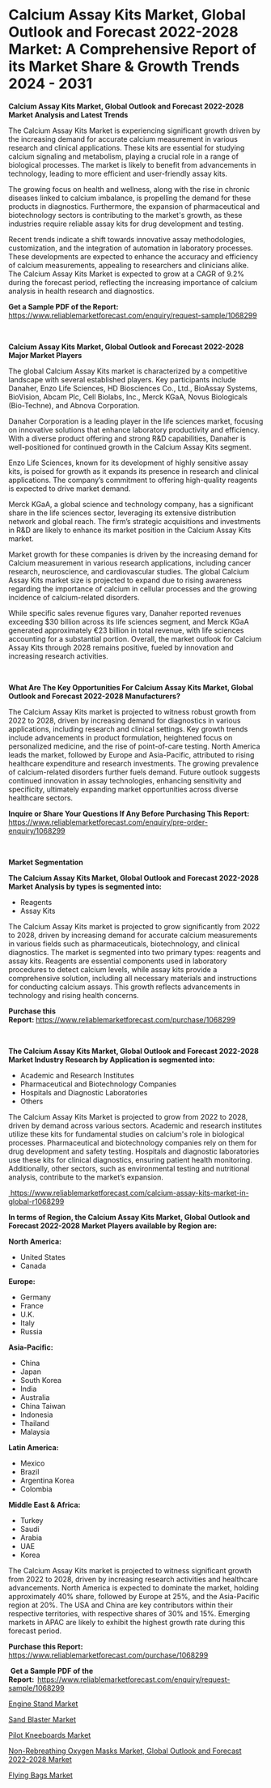 <p><h1>Calcium Assay Kits Market, Global Outlook and Forecast 2022-2028 Market: A Comprehensive Report of its Market Share & Growth Trends 2024 - 2031</h1></p><p><strong>Calcium Assay Kits Market, Global Outlook and Forecast 2022-2028 Market Analysis and Latest Trends</strong></p>
<p><p>The Calcium Assay Kits Market is experiencing significant growth driven by the increasing demand for accurate calcium measurement in various research and clinical applications. These kits are essential for studying calcium signaling and metabolism, playing a crucial role in a range of biological processes. The market is likely to benefit from advancements in technology, leading to more efficient and user-friendly assay kits.</p><p>The growing focus on health and wellness, along with the rise in chronic diseases linked to calcium imbalance, is propelling the demand for these products in diagnostics. Furthermore, the expansion of pharmaceutical and biotechnology sectors is contributing to the market's growth, as these industries require reliable assay kits for drug development and testing.</p><p>Recent trends indicate a shift towards innovative assay methodologies, customization, and the integration of automation in laboratory processes. These developments are expected to enhance the accuracy and efficiency of calcium measurements, appealing to researchers and clinicians alike. The Calcium Assay Kits Market is expected to grow at a CAGR of 9.2% during the forecast period, reflecting the increasing importance of calcium analysis in health research and diagnostics.</p></p>
<p><strong>Get a Sample PDF of the Report:&nbsp;</strong> <a href="https://www.reliablemarketforecast.com/enquiry/request-sample/1068299?utm_campaign=1167&utm_medium=2&utm_source=Github&utm_content=ia&utm_term=03122024&utm_id=calcium-assay-kits-market-global-outlook-and-forecast-2022-2028">https://www.reliablemarketforecast.com/enquiry/request-sample/1068299</a></p>
<p>&nbsp;</p>
<p><strong>Calcium Assay Kits Market, Global Outlook and Forecast 2022-2028 Major Market Players</strong></p>
<p><p>The global Calcium Assay Kits market is characterized by a competitive landscape with several established players. Key participants include Danaher, Enzo Life Sciences, HD Biosciences Co., Ltd., BioAssay Systems, BioVision, Abcam Plc, Cell Biolabs, Inc., Merck KGaA, Novus Biologicals (Bio-Techne), and Abnova Corporation.</p><p>Danaher Corporation is a leading player in the life sciences market, focusing on innovative solutions that enhance laboratory productivity and efficiency. With a diverse product offering and strong R&D capabilities, Danaher is well-positioned for continued growth in the Calcium Assay Kits segment.</p><p>Enzo Life Sciences, known for its development of highly sensitive assay kits, is poised for growth as it expands its presence in research and clinical applications. The company’s commitment to offering high-quality reagents is expected to drive market demand.</p><p>Merck KGaA, a global science and technology company, has a significant share in the life sciences sector, leveraging its extensive distribution network and global reach. The firm’s strategic acquisitions and investments in R&D are likely to enhance its market position in the Calcium Assay Kits market.</p><p>Market growth for these companies is driven by the increasing demand for Calcium measurement in various research applications, including cancer research, neuroscience, and cardiovascular studies. The global Calcium Assay Kits market size is projected to expand due to rising awareness regarding the importance of calcium in cellular processes and the growing incidence of calcium-related disorders.</p><p>While specific sales revenue figures vary, Danaher reported revenues exceeding $30 billion across its life sciences segment, and Merck KGaA generated approximately €23 billion in total revenue, with life sciences accounting for a substantial portion. Overall, the market outlook for Calcium Assay Kits through 2028 remains positive, fueled by innovation and increasing research activities.</p></p>
<p>&nbsp;</p>
<p><strong>What Are The Key Opportunities For Calcium Assay Kits Market, Global Outlook and Forecast 2022-2028 Manufacturers?</strong></p>
<p><p>The Calcium Assay Kits market is projected to witness robust growth from 2022 to 2028, driven by increasing demand for diagnostics in various applications, including research and clinical settings. Key growth trends include advancements in product formulation, heightened focus on personalized medicine, and the rise of point-of-care testing. North America leads the market, followed by Europe and Asia-Pacific, attributed to rising healthcare expenditure and research investments. The growing prevalence of calcium-related disorders further fuels demand. Future outlook suggests continued innovation in assay technologies, enhancing sensitivity and specificity, ultimately expanding market opportunities across diverse healthcare sectors.</p></p>
<p><strong>Inquire or Share Your Questions If Any Before Purchasing This Report:</strong> <a href="https://www.reliablemarketforecast.com/enquiry/pre-order-enquiry/1068299?utm_campaign=1167&utm_medium=2&utm_source=Github&utm_content=ia&utm_term=03122024&utm_id=calcium-assay-kits-market-global-outlook-and-forecast-2022-2028">https://www.reliablemarketforecast.com/enquiry/pre-order-enquiry/1068299</a></p>
<p>&nbsp;</p>
<p><strong>Market Segmentation</strong></p>
<p><strong>The Calcium Assay Kits Market, Global Outlook and Forecast 2022-2028 Market Analysis by types is segmented into:</strong></p>
<p><ul><li>Reagents</li><li>Assay Kits</li></ul></p>
<p><p>The Calcium Assay Kits market is projected to grow significantly from 2022 to 2028, driven by increasing demand for accurate calcium measurements in various fields such as pharmaceuticals, biotechnology, and clinical diagnostics. The market is segmented into two primary types: reagents and assay kits. Reagents are essential components used in laboratory procedures to detect calcium levels, while assay kits provide a comprehensive solution, including all necessary materials and instructions for conducting calcium assays. This growth reflects advancements in technology and rising health concerns.</p></p>
<p><strong>Purchase this Report:&nbsp;</strong><a href="https://www.reliablemarketforecast.com/purchase/1068299?utm_campaign=1167&utm_medium=2&utm_source=Github&utm_content=ia&utm_term=03122024&utm_id=calcium-assay-kits-market-global-outlook-and-forecast-2022-2028">https://www.reliablemarketforecast.com/purchase/1068299</a></p>
<p>&nbsp;</p>
<p><strong>The Calcium Assay Kits Market, Global Outlook and Forecast 2022-2028 Market Industry Research by Application is segmented into:</strong></p>
<p><ul><li>Academic and Research Institutes</li><li>Pharmaceutical and Biotechnology Companies</li><li>Hospitals and Diagnostic Laboratories</li><li>Others</li></ul></p>
<p><p>The Calcium Assay Kits Market is projected to grow from 2022 to 2028, driven by demand across various sectors. Academic and research institutes utilize these kits for fundamental studies on calcium's role in biological processes. Pharmaceutical and biotechnology companies rely on them for drug development and safety testing. Hospitals and diagnostic laboratories use these kits for clinical diagnostics, ensuring patient health monitoring. Additionally, other sectors, such as environmental testing and nutritional analysis, contribute to the market’s expansion.</p></p>
<p><a href="https://www.reliablemarketforecast.com/calcium-assay-kits-market-in-global-r1068299?utm_campaign=1167&utm_medium=2&utm_source=Github&utm_content=ia&utm_term=03122024&utm_id=calcium-assay-kits-market-global-outlook-and-forecast-2022-2028">&nbsp;https://www.reliablemarketforecast.com/calcium-assay-kits-market-in-global-r1068299</a></p>
<p><strong>In terms of Region, the Calcium Assay Kits Market, Global Outlook and Forecast 2022-2028 Market Players available by Region are:</strong></p>
<p>
    <p> <strong> North America: </strong>
        <ul>
            <li>United States</li>
            <li>Canada</li>
        </ul>
        </p> 
    <p> <strong> Europe: </strong>
        <ul>
            <li>Germany</li>
            <li>France</li>
            <li>U.K.</li>
            <li>Italy</li>
            <li>Russia</li>
        </ul>
        </p> 
    <p> <strong> Asia-Pacific: </strong>
        <ul>
            <li>China</li>
            <li>Japan</li>
            <li>South Korea</li>
            <li>India</li>
            <li>Australia</li>
            <li>China Taiwan</li>
            <li>Indonesia</li>
            <li>Thailand</li>
            <li>Malaysia</li>
        </ul>
        </p> 
    <p> <strong> Latin America: </strong>
        <ul>
            <li>Mexico</li>
            <li>Brazil</li>
            <li>Argentina Korea</li>
            <li>Colombia</li>
        </ul>
        </p> 
    <p> <strong> Middle East & Africa: </strong>
        <ul>
            <li>Turkey</li>
            <li>Saudi</li>
            <li>Arabia</li>
            <li>UAE</li>
            <li>Korea</li>
        </ul>
    </p>
    </p>
<p><p>The Calcium Assay Kits market is projected to witness significant growth from 2022 to 2028, driven by increasing research activities and healthcare advancements. North America is expected to dominate the market, holding approximately 40% share, followed by Europe at 25%, and the Asia-Pacific region at 20%. The USA and China are key contributors within their respective territories, with respective shares of 30% and 15%. Emerging markets in APAC are likely to exhibit the highest growth rate during this forecast period.</p></p>
<p><strong>Purchase this Report: </strong><a href="https://www.reliablemarketforecast.com/purchase/1068299?utm_campaign=1167&utm_medium=2&utm_source=Github&utm_content=ia&utm_term=03122024&utm_id=calcium-assay-kits-market-global-outlook-and-forecast-2022-2028">https://www.reliablemarketforecast.com/purchase/1068299</a></p>
<p>&nbsp;<strong>Get a Sample PDF of the Report:&nbsp;&nbsp;</strong><a href="https://www.reliablemarketforecast.com/enquiry/request-sample/1068299?utm_campaign=1167&utm_medium=2&utm_source=Github&utm_content=ia&utm_term=03122024&utm_id=calcium-assay-kits-market-global-outlook-and-forecast-2022-2028">https://www.reliablemarketforecast.com/enquiry/request-sample/1068299</a></p>
<p><strong></strong></p>
<p><p><a href="https://www.linkedin.com/pulse/market-leaders-laggards-global-engine-stand-trends-forecast-0agee?utm_campaign=1167&utm_medium=2&utm_source=Github&utm_content=ia&utm_term=03122024&utm_id=calcium-assay-kits-market-global-outlook-and-forecast-2022-2028">Engine Stand Market</a></p><p><a href="https://www.linkedin.com/pulse/global-sand-blaster-market-analysis-trends-forecasts-growth-bfbke?utm_campaign=1167&utm_medium=2&utm_source=Github&utm_content=ia&utm_term=03122024&utm_id=calcium-assay-kits-market-global-outlook-and-forecast-2022-2028">Sand Blaster Market</a></p><p><a href="https://issuu.com/reportprime-2/docs/pilot-kneeboards-market-size-2030.pptx?utm_campaign=1167&utm_medium=2&utm_source=Github&utm_content=ia&utm_term=03122024&utm_id=calcium-assay-kits-market-global-outlook-and-forecast-2022-2028">Pilot Kneeboards Market</a></p><p><a href="https://github.com/mabutironaldo/Market-Research-Report-List-6/blob/main/non-rebreathing-oxygen-masks-market-global-outlook-and-forecast-2022-2028-market.md?utm_campaign=1167&utm_medium=2&utm_source=Github&utm_content=ia&utm_term=03122024&utm_id=calcium-assay-kits-market-global-outlook-and-forecast-2022-2028">Non-Rebreathing Oxygen Masks Market, Global Outlook and Forecast 2022-2028 Market</a></p><p><a href="https://issuu.com/reportprime-2/docs/flying-bags-market-size-2030.pptx?utm_campaign=1167&utm_medium=2&utm_source=Github&utm_content=ia&utm_term=03122024&utm_id=calcium-assay-kits-market-global-outlook-and-forecast-2022-2028">Flying Bags Market</a></p></p>